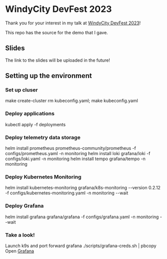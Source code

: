 # WindyCity DevFest 2023

Thank you for your interest in my talk at [WindyCity DevFest 2023](https://windycity.devfest.io/)!

This repo has the source for the demo that I gave.

## Slides

The link to the slides will be uploaded in the future!

## Setting up the environment

### Set up cluser
make create-cluster
rm kubeconfig.yaml; make kubeconfig.yaml

### Deploy applications
kubectl apply -f deployments

### Deploy telemetry data storage
helm install prometheus prometheus-community/prometheus -f configs/prometheus.yaml -n monitoring
helm install loki grafana/loki -f configs/loki.yaml -n monitoring
helm install tempo grafana/tempo -n monitoring

### Deploy Kubernetes Monitoring
helm install kubernetes-monitoring grafana/k8s-monitoring --version 0.2.12 -f configs/kubernetes-monitoring.yaml -n monitoring --wait

### Deploy Grafana
helm install grafana grafana/grafana -f configs/grafana.yaml -n monitoring --wait

### Take a look!
Launch k9s and port forward grafana
./scripts/grafana-creds.sh | pbcopy
Open [Grafana](http://localhost:3000)
